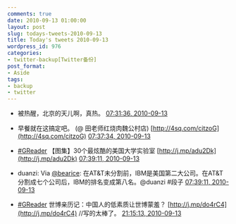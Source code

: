 ```yaml
---
comments: true
date: 2010-09-13 01:00:00
layout: post
slug: todays-tweets-2010-09-13
title: Today's tweets 2010-09-13
wordpress_id: 976
categories:
- twitter-backup[Twitter备份]
post_format:
- Aside
tags:
- backup
- twitter
---
```





  * 被热醒，北京的天儿啊，真热。 [07:31:36, 2010-09-13](http://twitter.com/gfrog/statuses/24325890308)





  * 早餐就在这搞定吧。 (@ 田老师红烧肉魏公村店) [http://4sq.com/citzoG](http://4sq.com/citzoG) [07:37:34, 2010-09-13](http://twitter.com/gfrog/statuses/24326314011)





  * [#GReader](http://search.twitter.com/search?q=%23GReader) 【图集】30个最炫酷的美国大学实验室 [http://j.mp/adu2Dk](http://j.mp/adu2Dk) [07:39:11, 2010-09-13](http://twitter.com/gfrog/statuses/24326426549)





  * duanzi: Via [@bearice](http://twitter.com/bearice): 在AT&T未分割前，IBM是美国第二大公司。在AT&T分割成七个公司后，IBM的排名变成第八名。@duanzi #段子 [07:39:11, 2010-09-13](http://twitter.com/gfrog/statuses/24326427067)





  * [#GReader](http://search.twitter.com/search?q=%23GReader) 世博亲历记：中国人的低素质让世博蒙羞？ [http://j.mp/do4rC4](http://j.mp/do4rC4) //写的太棒了。 [21:15:13, 2010-09-13](http://twitter.com/gfrog/statuses/24381213490)




